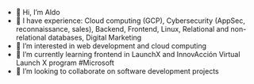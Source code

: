 - 👋 Hi, I’m Aldo
- 💪 I have experience: Cloud computing (GCP), Cybersecurity (AppSec, reconnaissance, sales), Backend, Frontend, Linux, Relational and non-relational databases, Digital Marketing
- 👀 I’m interested in web development and cloud computing
- 🌱 I’m currently learning frontend in LaunchX and InnovAcción Virtual Launch X program #Microsoft
- 💞️ I’m looking to collaborate on software development projects
